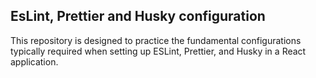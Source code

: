 ## EsLint, Prettier and Husky configuration
This repository is designed to practice the fundamental configurations typically required when setting up ESLint, Prettier, and Husky in a React application.
